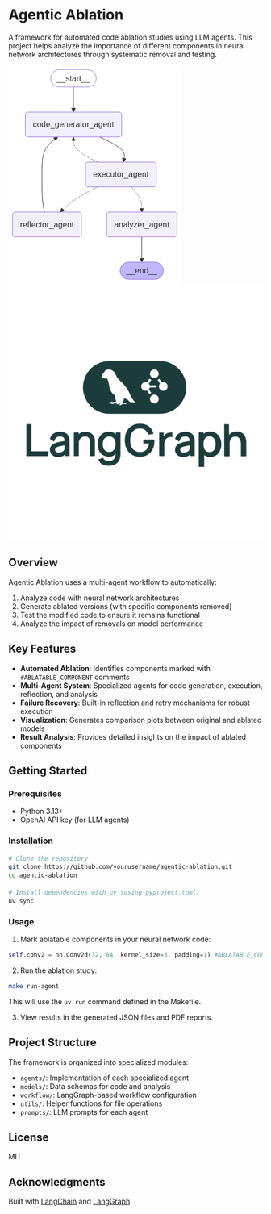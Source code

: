 # Agentic Ablation

A framework for automated code ablation studies using LLM agents. This project helps analyze the importance of different components in neural network architectures through systematic removal and testing.

![Ablation](/sources/ablation_study.png)
![langgraph](/sources/langgraph.png)
## Overview

Agentic Ablation uses a multi-agent workflow to automatically:
1. Analyze code with neural network architectures
2. Generate ablated versions (with specific components removed)
3. Test the modified code to ensure it remains functional
4. Analyze the impact of removals on model performance

## Key Features

- **Automated Ablation**: Identifies components marked with `#ABLATABLE_COMPONENT` comments
- **Multi-Agent System**: Specialized agents for code generation, execution, reflection, and analysis
- **Failure Recovery**: Built-in reflection and retry mechanisms for robust execution
- **Visualization**: Generates comparison plots between original and ablated models
- **Result Analysis**: Provides detailed insights on the impact of ablated components

## Getting Started

### Prerequisites

- Python 3.13+
- OpenAI API key (for LLM agents)

### Installation

```bash
# Clone the repository
git clone https://github.com/yourusername/agentic-ablation.git
cd agentic-ablation

# Install dependencies with uv (using pyproject.toml)
uv sync
```

### Usage

1. Mark ablatable components in your neural network code:
```python
self.conv2 = nn.Conv2d(32, 64, kernel_size=3, padding=1) #ABLATABLE_COMPONENT
```

2. Run the ablation study:
```bash
make run-agent
```
   This will use the `uv run` command defined in the Makefile.

3. View results in the generated JSON files and PDF reports.

## Project Structure

The framework is organized into specialized modules:
- `agents/`: Implementation of each specialized agent
- `models/`: Data schemas for code and analysis
- `workflow/`: LangGraph-based workflow configuration
- `utils/`: Helper functions for file operations
- `prompts/`: LLM prompts for each agent

## License

MIT

## Acknowledgments

Built with [LangChain](https://github.com/langchain-ai/langchain) and [LangGraph](https://github.com/langchain-ai/langgraph).